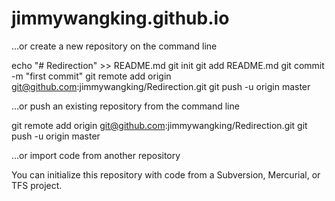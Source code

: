 # jimmywangking.github.io

…or create a new repository on the command line

echo "# Redirection" >> README.md
git init
git add README.md
git commit -m "first commit"
git remote add origin git@github.com:jimmywangking/Redirection.git
git push -u origin master
                

…or push an existing repository from the command line

git remote add origin git@github.com:jimmywangking/Redirection.git
git push -u origin master

…or import code from another repository

You can initialize this repository with code from a Subversion, Mercurial, or TFS project.
